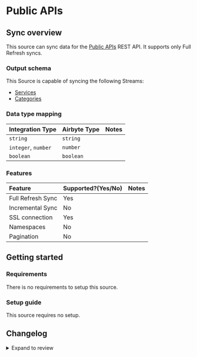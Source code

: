 # Public APIs

## Sync overview

This source can sync data for the [Public APIs](https://api.publicapis.org/) REST API. It supports only Full Refresh syncs.

### Output schema

This Source is capable of syncing the following Streams:

- [Services](https://api.publicapis.org#get-entries)
- [Categories](https://api.publicapis.org#get-categories)

### Data type mapping

| Integration Type    | Airbyte Type | Notes |
| :------------------ | :----------- | :---- |
| `string`            | `string`     |       |
| `integer`, `number` | `number`     |       |
| `boolean`           | `boolean`    |       |

### Features

| Feature           | Supported?\(Yes/No\) | Notes |
| :---------------- | :------------------- | :---- |
| Full Refresh Sync | Yes                  |       |
| Incremental Sync  | No                   |       |
| SSL connection    | Yes                  |
| Namespaces        | No                   |       |
| Pagination        | No                   |       |

## Getting started

### Requirements

There is no requirements to setup this source.

### Setup guide

This source requires no setup.

## Changelog

<details>
  <summary>Expand to review</summary>

| Version | Date       | Pull Request                                             | Subject              |
| :------ | :--------- | :------------------------------------------------------- | :------------------- |
| 0.2.31 | 2025-02-23 | [53953](https://github.com/airbytehq/airbyte/pull/53953) | Update dependencies |
| 0.2.30 | 2025-02-01 | [52954](https://github.com/airbytehq/airbyte/pull/52954) | Update dependencies |
| 0.2.29 | 2025-01-25 | [52518](https://github.com/airbytehq/airbyte/pull/52518) | Update dependencies |
| 0.2.28 | 2025-01-18 | [51361](https://github.com/airbytehq/airbyte/pull/51361) | Update dependencies |
| 0.2.27 | 2025-01-04 | [50928](https://github.com/airbytehq/airbyte/pull/50928) | Update dependencies |
| 0.2.26 | 2024-12-28 | [50671](https://github.com/airbytehq/airbyte/pull/50671) | Update dependencies |
| 0.2.25 | 2024-12-21 | [50273](https://github.com/airbytehq/airbyte/pull/50273) | Update dependencies |
| 0.2.24 | 2024-12-14 | [49723](https://github.com/airbytehq/airbyte/pull/49723) | Update dependencies |
| 0.2.23 | 2024-12-12 | [49039](https://github.com/airbytehq/airbyte/pull/49039) | Starting with this version, the Docker image is now rootless. Please note that this and future versions will not be compatible with Airbyte versions earlier than 0.64 |
| 0.2.22 | 2024-11-04 | [48230](https://github.com/airbytehq/airbyte/pull/48230) | Update dependencies |
| 0.2.21 | 2024-10-29 | [47035](https://github.com/airbytehq/airbyte/pull/47035) | Update dependencies |
| 0.2.20 | 2024-10-12 | [46839](https://github.com/airbytehq/airbyte/pull/46839) | Update dependencies |
| 0.2.19 | 2024-10-05 | [46440](https://github.com/airbytehq/airbyte/pull/46440) | Update dependencies |
| 0.2.18 | 2024-09-28 | [46198](https://github.com/airbytehq/airbyte/pull/46198) | Update dependencies |
| 0.2.17 | 2024-09-21 | [45797](https://github.com/airbytehq/airbyte/pull/45797) | Update dependencies |
| 0.2.16 | 2024-09-14 | [45515](https://github.com/airbytehq/airbyte/pull/45515) | Update dependencies |
| 0.2.15 | 2024-09-07 | [45273](https://github.com/airbytehq/airbyte/pull/45273) | Update dependencies |
| 0.2.14 | 2024-08-31 | [44947](https://github.com/airbytehq/airbyte/pull/44947) | Update dependencies |
| 0.2.13 | 2024-08-24 | [44360](https://github.com/airbytehq/airbyte/pull/44360) | Update dependencies |
| 0.2.12 | 2024-08-12 | [43763](https://github.com/airbytehq/airbyte/pull/43763) | Update dependencies |
| 0.2.11 | 2024-08-10 | [43632](https://github.com/airbytehq/airbyte/pull/43632) | Update dependencies |
| 0.2.10 | 2024-08-03 | [43202](https://github.com/airbytehq/airbyte/pull/43202) | Update dependencies |
| 0.2.9 | 2024-07-27 | [42815](https://github.com/airbytehq/airbyte/pull/42815) | Update dependencies |
| 0.2.8 | 2024-07-20 | [42379](https://github.com/airbytehq/airbyte/pull/42379) | Update dependencies |
| 0.2.7 | 2024-07-13 | [41750](https://github.com/airbytehq/airbyte/pull/41750) | Update dependencies |
| 0.2.6 | 2024-07-10 | [41359](https://github.com/airbytehq/airbyte/pull/41359) | Update dependencies |
| 0.2.5 | 2024-07-09 | [41218](https://github.com/airbytehq/airbyte/pull/41218) | Update dependencies |
| 0.2.4 | 2024-07-06 | [40998](https://github.com/airbytehq/airbyte/pull/40998) | Update dependencies |
| 0.2.3 | 2024-06-25 | [40276](https://github.com/airbytehq/airbyte/pull/40276) | Update dependencies |
| 0.2.2 | 2024-06-22 | [40073](https://github.com/airbytehq/airbyte/pull/40073) | Update dependencies |
| 0.2.1 | 2024-05-20 | [38377](https://github.com/airbytehq/airbyte/pull/38377) | [autopull] base image + poetry + up_to_date |
| 0.2.0 | 2023-06-15 | [29391](https://github.com/airbytehq/airbyte/pull/29391) | Migrated to Low Code |
| 0.1.0 | 2022-10-28 | [18471](https://github.com/airbytehq/airbyte/pull/18471) | Initial Release |

</details>
